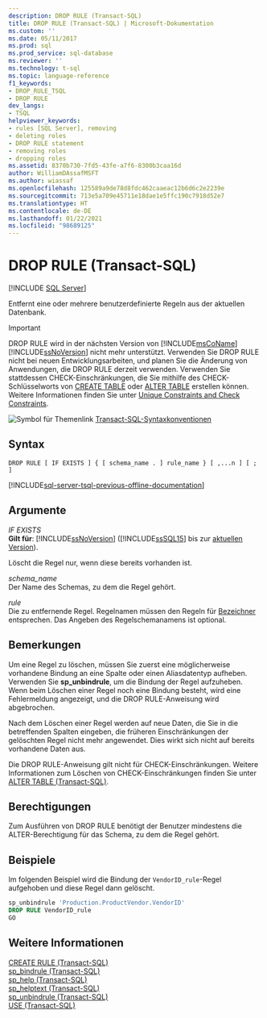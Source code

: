 ```yaml
---
description: DROP RULE (Transact-SQL)
title: DROP RULE (Transact-SQL) | Microsoft-Dokumentation
ms.custom: ''
ms.date: 05/11/2017
ms.prod: sql
ms.prod_service: sql-database
ms.reviewer: ''
ms.technology: t-sql
ms.topic: language-reference
f1_keywords:
- DROP_RULE_TSQL
- DROP RULE
dev_langs:
- TSQL
helpviewer_keywords:
- rules [SQL Server], removing
- deleting roles
- DROP RULE statement
- removing roles
- dropping roles
ms.assetid: 8370b730-7fd5-43fe-a7f6-8300b3caa16d
author: WilliamDAssafMSFT
ms.author: wiassaf
ms.openlocfilehash: 125589a9de78d8fdc462caaeac12b6d6c2e2239e
ms.sourcegitcommit: 713e5a709e45711e18dae1e5ffc190c7918d52e7
ms.translationtype: HT
ms.contentlocale: de-DE
ms.lasthandoff: 01/22/2021
ms.locfileid: "98689125"
---
```

# <a name="drop-rule-transact-sql"></a>DROP RULE (Transact-SQL)
[!INCLUDE [SQL Server](../../includes/applies-to-version/sqlserver.md)]

  Entfernt eine oder mehrere benutzerdefinierte Regeln aus der aktuellen Datenbank.  
  
> [!IMPORTANT]
>  DROP RULE wird in der nächsten Version von [!INCLUDE[msCoName](../../includes/msconame-md.md)][!INCLUDE[ssNoVersion](../../includes/ssnoversion-md.md)] nicht mehr unterstützt. Verwenden Sie DROP RULE nicht bei neuen Entwicklungsarbeiten, und planen Sie die Änderung von Anwendungen, die DROP RULE derzeit verwenden. Verwenden Sie stattdessen CHECK-Einschränkungen, die Sie mithilfe des CHECK-Schlüsselworts von [CREATE TABLE](../../t-sql/statements/create-table-transact-sql.md) oder [ALTER TABLE](../../t-sql/statements/alter-table-transact-sql.md) erstellen können. Weitere Informationen finden Sie unter [Unique Constraints and Check Constraints](../../relational-databases/tables/unique-constraints-and-check-constraints.md).  
  
 ![Symbol für Themenlink](../../database-engine/configure-windows/media/topic-link.gif "Symbol für Themenlink") [Transact-SQL-Syntaxkonventionen](../../t-sql/language-elements/transact-sql-syntax-conventions-transact-sql.md)  
  
## <a name="syntax"></a>Syntax  
  
```syntaxsql
DROP RULE [ IF EXISTS ] { [ schema_name . ] rule_name } [ ,...n ] [ ; ]  
```  
  
[!INCLUDE[sql-server-tsql-previous-offline-documentation](../../includes/sql-server-tsql-previous-offline-documentation.md)]

## <a name="arguments"></a>Argumente
 *IF EXISTS*  
 **Gilt für**: [!INCLUDE[ssNoVersion](../../includes/ssnoversion-md.md)] ([!INCLUDE[ssSQL15](../../includes/sssql16-md.md)] bis zur [aktuellen Version](../../sql-server/what-s-new-in-sql-server-2016.md)).  
  
 Löscht die Regel nur, wenn diese bereits vorhanden ist.  
  
 *schema_name*  
 Der Name des Schemas, zu dem die Regel gehört.  
  
 *rule*  
 Die zu entfernende Regel. Regelnamen müssen den Regeln für [Bezeichner](../../relational-databases/databases/database-identifiers.md) entsprechen. Das Angeben des Regelschemanamens ist optional.  
  
## <a name="remarks"></a>Bemerkungen  
 Um eine Regel zu löschen, müssen Sie zuerst eine möglicherweise vorhandene Bindung an eine Spalte oder einen Aliasdatentyp aufheben. Verwenden Sie **sp_unbindrule**, um die Bindung der Regel aufzuheben. Wenn beim Löschen einer Regel noch eine Bindung besteht, wird eine Fehlermeldung angezeigt, und die DROP RULE-Anweisung wird abgebrochen.  
  
 Nach dem Löschen einer Regel werden auf neue Daten, die Sie in die betreffenden Spalten eingeben, die früheren Einschränkungen der gelöschten Regel nicht mehr angewendet. Dies wirkt sich nicht auf bereits vorhandene Daten aus.  
  
 Die DROP RULE-Anweisung gilt nicht für CHECK-Einschränkungen. Weitere Informationen zum Löschen von CHECK-Einschränkungen finden Sie unter [ALTER TABLE &#40;Transact-SQL&#41;](../../t-sql/statements/alter-table-transact-sql.md).  
  
## <a name="permissions"></a>Berechtigungen  
 Zum Ausführen von DROP RULE benötigt der Benutzer mindestens die ALTER-Berechtigung für das Schema, zu dem die Regel gehört.  
  
## <a name="examples"></a>Beispiele  
 Im folgenden Beispiel wird die Bindung der `VendorID_rule`-Regel aufgehoben und diese Regel dann gelöscht. 
  
```sql  
sp_unbindrule 'Production.ProductVendor.VendorID'  
DROP RULE VendorID_rule  
GO  
```  
  
## <a name="see-also"></a>Weitere Informationen  
 [CREATE RULE &#40;Transact-SQL&#41;](../../t-sql/statements/create-rule-transact-sql.md)   
 [sp_bindrule &#40;Transact-SQL&#41;](../../relational-databases/system-stored-procedures/sp-bindrule-transact-sql.md)   
 [sp_help &#40;Transact-SQL&#41;](../../relational-databases/system-stored-procedures/sp-help-transact-sql.md)   
 [sp_helptext &#40;Transact-SQL&#41;](../../relational-databases/system-stored-procedures/sp-helptext-transact-sql.md)   
 [sp_unbindrule &#40;Transact-SQL&#41;](../../relational-databases/system-stored-procedures/sp-unbindrule-transact-sql.md)   
 [USE &#40;Transact-SQL&#41;](../../t-sql/language-elements/use-transact-sql.md)